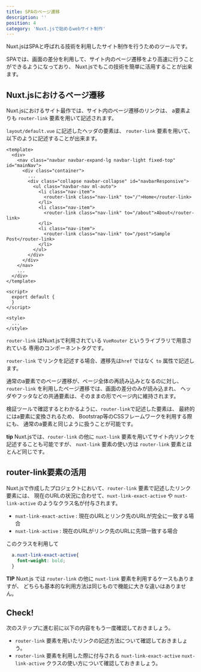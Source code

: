 ```yaml
---
title: SPAのページ遷移
description: ''
position: 4
category: 'Nuxt.jsで始めるwebサイト制作'
---
```

Nuxt.jsはSPAと呼ばれる技術を利用したサイト制作を行うためのツールです。

SPAでは、画面の差分を利用して、サイト内のページ遷移をより高速に行うことができるようになっており、
Nuxt.jsでもこの技術を簡単に活用することが出来ます。

## Nuxt.jsにおけるページ遷移

Nuxt.jsにおけるサイト最作では、サイト内のページ遷移のリンクは、
a要素よりも `router-link` 要素を用いて記述されます。

`layout/default.vue` に記述したヘッダの要素は、
`router-link` 要素を用いて、以下のように記述することが出来ます。

```vue
<template>
  <div>
    <nav class="navbar navbar-expand-lg navbar-light fixed-top" id="mainNav">
      <div class="container">
        ...
        <div class="collapse navbar-collapse" id="navbarResponsive">
          <ul class="navbar-nav ml-auto">
            <li class="nav-item">
              <router-link class="nav-link" to="/">Home</router-link>
            </li>
            <li class="nav-item">
              <router-link class="nav-link" to="/about">About</router-link>
            </li>
            <li class="nav-item">
              <router-link class="nav-link" to="/post">Sample Post</router-link>
            </li>
          </ul>
        </div>
      </div>
    </nav>
    ...
  </div>
</template>

<script>
  export default {
  }
</script>

<style>
  ...
</style>

```

`router-link` はNuxt.jsで利用されている `VueRouter` というライブラリで用意されている
専用のコンポーネントタグです。

`router-link` でリンクを記述する場合、遷移先は`href` ではなく `to` 属性で記述します。

通常のa要素でのページ遷移が、ページ全体の再読み込みとなるのに対し、
`router-link` を利用したページ遷移では、画面の差分のみが読み込まれ、
ヘッダやフッタなどの共通要素は、そのままの形でページ内に維持されます。

検証ツールで確認するとわかるように、`router-link`で記述した要素は、
最終的にはa要素に変換されるため、 Bootstrap等のCSSフレームワークを利用する際にも、
通常のa要素と同じように扱うことが可能です。

<alert>

**tip**
Nuxt.jsでは、`router-link` の他に `nuxt-link` 要素を用いてサイト内リンクを記述することも可能ですが、
`nuxt-link` 要素の使い方は `router-link` 要素とほとんど同じです。

</alert>

## router-link要素の活用

Nuxt.jsで作成したプロジェクトにおいて、`router-link` 要素で記述したリンク要素には、
現在のURLの状況に合わせて、`nuxt-link-exact-active` や `nuxt-link-active` のようなクラス名が付与されます。

- `nuxt-link-exact-active` : 現在のURLとリンク先のURLが完全に一致する場合
- `nuxt-link-active` : 現在のURLがリンク先のURLに先頭一致する場合

このクラスを利用して

```css
  a.nuxt-link-exact-active{
    font-weight: bold;
  }
```

<alert>

**TIP**
Nuxt.js では `router-link` の他に `nuxt-link` 要素を利用するケースもありますが、
どちらも基本的な利用方法は同じもので機能に大きな違いはありません。

</alert>

## Check! 

次のステップに進む前に以下の内容をもう一度確認しておきましょう。

- `router-link` 要素を用いたリンクの記述方法について確認しておきましょう。
- `router-link` 要素を利用した際に付与される `nuxt-link-exact-active` `nuxt-link-active` クラスの使い方について確認しておきましょう。

